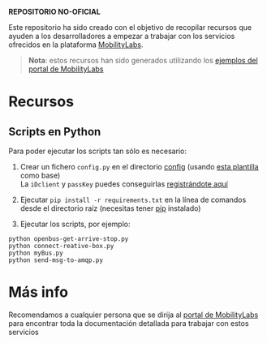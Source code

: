 **REPOSITORIO NO-OFICIAL**

Este repositorio ha sido creado con el objetivo de recopilar recursos que ayuden a los desarrolladores a empezar a trabajar con los servicios ofrecidos en la plataforma [MobilityLabs](http://mobilitylab.emtmadrid.es/portal/).

> **Nota**: estos recursos han sido generados utilizando los [ejemplos del portal de MobilityLabs](http://mobilitylab.emtmadrid.es/portal/index.php/soporte/crear-nuevas-colecciones/)

# Recursos

## Scripts en Python

Para poder ejecutar los scripts tan sólo es necesario:

1. Crear un fichero `config.py` en el directorio [config](config/) (usando [esta plantilla](config/config.py.sample) como base)<br>
La `iDclient` y `passKey` puedes conseguirlas [registrándote aquí](http://opendata.emtmadrid.es/Formulario)

2. Ejecutar `pip install -r requirements.txt` en la línea de comandos desde el directorio raíz (necesitas tener [pip](https://packaging.python.org/installing/) instalado)
3. Ejecutar los scripts, por ejemplo:
```
python openbus-get-arrive-stop.py
python connect-reative-box.py
python myBus.py
python send-msg-to-amqp.py
```

# Más info

Recomendamos a cualquier persona que se dirija al [portal de MobilityLabs](http://opendata.emtmadrid.es/Home) para encontrar toda la documentación detallada para trabajar con estos servicios 
